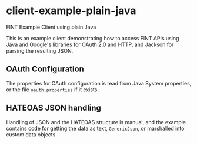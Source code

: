 # client-example-plain-java
FINT Example Client using plain Java

This is an example client demonstrating how to access FINT APIs using Java and Google's libraries for OAuth 2.0 and HTTP, 
and Jackson for parsing the resulting JSON.

## OAuth Configuration

The properties for OAuth configuration is read from Java System properties,
or the file `oauth.properties` if it exists.

## HATEOAS JSON handling

Handling of JSON and the HATEOAS structure is manual, and the example
contains code for getting the data as text, `GenericJson`, or marshalled
into custom data objects.
